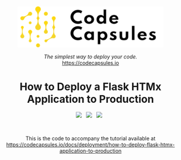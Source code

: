 
<p align="center">
  <a href="https://codecapsules.io/">
    <img alt="Code Capsules" title="Code Capsules" src="./logo.svg" width="400" style="color: black">
  </a>
</p>


<p align="center">
  <i>The simplest way to deploy your code.</i><br/> 
  <a href="https://codecapsules.io/">https://codecapsules.io</a>
</p>

<h1 align="center">
  How to Deploy a Flask HTMx Application to Production
</h1>

<p align="center">
    <img src="https://img.shields.io/badge/-Flask-white?style=flat&logo=flask&logoColor=black">&nbsp;&nbsp;
    <img src="https://img.shields.io/badge/Python-%ffE34F26.svg?style=flat&logo=python&logoColor=white">&nbsp;&nbsp;
    <img src="https://img.shields.io/badge/htmx-%23E34F26.svg?style=flat&logo=html5&logoColor=white">&nbsp;&nbsp;
</p>

<br/>

<p align="center">
This is the code to accompany the tutorial available at <a href="https://codecapsules.io/docs/deployment/how-to-deploy-flask-htmx-application-to-production">https://codecapsules.io/docs/deployment/how-to-deploy-flask-htmx-application-to-production</a>
</p>



